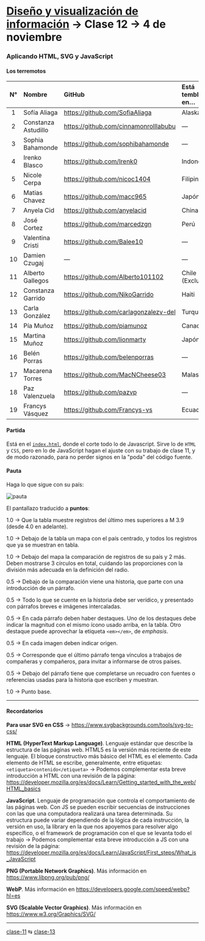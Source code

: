 # [Diseño y visualización de información](https://github.com/profesorfaco/troncal/) → Clase 12 → 4 de noviembre

### Aplicando HTML, SVG y JavaScript

#### Los terremotos

| N° | Nombre | GitHub | Está temblando en… |
|:------------:|:-----------------------------------|:-------------------|:--------------------|
| 1 | Sofía Aliaga | https://github.com/SofiaAliaga | Alaska |
| 2 | Constanza Astudillo | https://github.com/cinnamonrolllabubu | — |
| 3 | Sophia Bahamonde | https://github.com/sophibahamonde | — |
| 4 | Irenko Blasco | https://github.com/Irenk0 | Indonesia |
| 5 | Nicole Cerpa | https://github.com/nicoc1404 | Filipinas |
| 6 | Matias Chavez | https://github.com/macc965 | Japón (1) |
| 7 | Anyela Cid | https://github.com/anyelacid | China |
| 8 | José Cortez | https://github.com/marcedzgn | Perú |
| 9 | Valentina Cristi | https://github.com/Balee10 | — |
| 10 | Damien Czugaj | — | — |
| 11 | Alberto Gallegos | https://github.com/Alberto101102 | Chile (Exclusivo) |
| 12 | Constanza Garrido | https://github.com/NikoGarrido | Haiti |
| 13 | Carla González | https://github.com/carlagonzalezv-del | Turquía |
| 14 | Pía Muñoz | https://github.com/piamunoz | Canadá |
| 15 | Martina Muñoz | https://github.com/lionmarty | Japón (2) |
| 16 | Belén Porras | https://github.com/belenporras | — |
| 17 | Macarena Torres | https://github.com/MacNCheese03 | Malasia |
| 18 | Paz Valenzuela | https://github.com/pazvp | — |
| 19 | Francys Vásquez | https://github.com/Francys-vs | Ecuador |

#### Partida

Está en el [`index.html`](https://github.com/profesorfaco/troncal/blob/main/clase-12/index.html), donde el corte todo lo de Javascript. Sirve lo de `HTML` y `CSS`, pero en lo de JavaScript hagan el ajuste con su trabajo de clase 11, y de modo razonado, para no perder signos en la "poda" del código fuente.

#### Pauta

Haga lo que sigue con su país: 

![pauta](https://github.com/user-attachments/assets/d9c9541f-fca0-4fa5-901a-25b75622762e)


El pantallazo traducido a **puntos**: 

1.0 → Que la tabla muestre registros del último mes superiores a M 3.9 (desde 4.0 en adelante).

1.0 → Debajo de la tabla un mapa con el país centrado, y todos los registros que ya se muestran en tabla. 

1.0 → Debajo del mapa la comparación de registros de su país y 2 más. Deben mostrarse 3 círculos en total, cuidando las proporciones con la división más adecuada en la definición del radio.

0.5 → Debajo de la comparación viene una historia, que parte con una introducción de un párrafo. 

0.5 → Todo lo que se cuente en la historia debe ser verídico, y presentado con párrafos breves e imágenes intercaladas.

0.5 → En cada párrafo deben haber destaques. Uno de los destaques debe indicar la magnitud con el mismo ícono usado arriba, en la tabla. Otro destaque puede aprovechar la etiqueta `<em></em>`, de *emphasis*.

0.5 → En cada imagen deben indicar origen.

0.5 → Corresponde que el último párrafo tenga vínculos a trabajos de compañeras y compañeros, para invitar a informarse de otros países.

0.5 → Debajo del párrafo tiene que completarse un recuadro con fuentes o referencias usadas para la historia que escriben y muestran.

1.0 → Punto base.

- - - - - - - 


#### Recordatorios

**Para usar SVG en CSS** → https://www.svgbackgrounds.com/tools/svg-to-css/

**HTML (HyperText Markup Language)**. Lenguaje estándar que describe la estructura de las páginas web. HTML5 es la versión más reciente de este lenguaje. El bloque constructivo más básico del HTML es el elemento. Cada elemento de HTML se escribe, generalmente, entre etiquetas: `<etiqueta>contenido</etiqueta>` → Podemos complementar esta breve introducción a HTML con una revisión de la página: https://developer.mozilla.org/es/docs/Learn/Getting_started_with_the_web/HTML_basics

**JavaScript**. Lenguaje de programación que controla el comportamiento de las páginas web. Con JS se pueden escribir secuencias de instrucciones con las que una computadora realizará una tarea determinada. Su estructura puede variar dependiendo de la lógica de cada instrucción, la versión en uso, la library en la que nos apoyemos para resolver algo específico, o el framework de programación con el que se levanta todo el trabajo → Podemos complementar esta breve introducción a JS con una revisión de la página: https://developer.mozilla.org/es/docs/Learn/JavaScript/First_steps/What_is_JavaScript

**PNG (Portable Network Graphics)**. Más información en https://www.libpng.org/pub/png/ 

**WebP**. Más información en https://developers.google.com/speed/webp?hl=es

**SVG (Scalable Vector Graphics)**. Más información en https://www.w3.org/Graphics/SVG/

_ _ _ _ 

[clase-11](https://github.com/profesorfaco/troncal/blob/main/clase-11/README.md) ⇆ [clase-13](https://github.com/profesorfaco/troncal/blob/main/clase-13/README.md)
